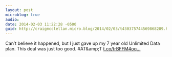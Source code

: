 ```yaml
---
layout: post
microblog: true
audio: 
date: 2014-02-03 11:22:28 -0500
guid: http://craigmcclellan.micro.blog/2014/02/03/t430375744569868289.html
---
```

Can’t believe it happened, but I just gave up my 7 year old Unlimited Data plan. This deal was just too good. #AT&amp;amp;T [t.co/trBFFM4oq...](http://t.co/trBFFM4oqI)
